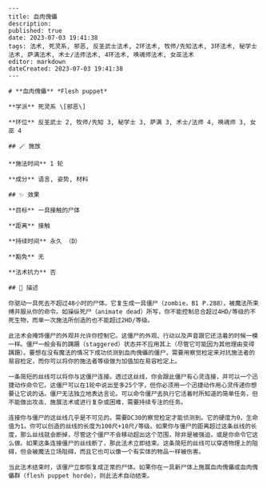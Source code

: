 
    ---
    title: 血肉傀儡
    description: 
    published: true
    date: 2023-07-03 19:41:38
    tags: 法术, 死灵系, 邪恶, 反圣武士法术, 2环法术, 牧师/先知法术, 3环法术, 秘学士法术, 萨满法术, 术士/法师法术, 4环法术, 唤魂师法术, 女巫法术
    editor: markdown
    dateCreated: 2023-07-03 19:41:38
    ---

    # **血肉傀儡** *Flesh puppet*

    **学派** 死灵系 \[邪恶\] 

    **环位** 反圣武士 2, 牧师/先知 3, 秘学士 3, 萨满 3, 术士/法师 4, 唤魂师 3, 女巫 4

    ## 🪄 施放

    **施法时间** 1 轮

    **成分** 语言, 姿势, 材料

    ## ✨ 效果 

    **目标** 一具接触的尸体 

    **距离** 接触  

    **持续时间** 永久 （D） 

    **豁免** 无

    **法术抗力** 否

    ## 📖 描述

    你驱动一具死去不超过48小时的尸体。它复生成一具僵尸（zombie，B1 P.288），被魔法所束缚并服从你的命令。如操纵死尸（animate dead）所写，你不能控制总合超过4HD/等级的不死生物，而单一次施法所创造的也不能超过2HD/等级。

    此法术会掩饰僵尸的外观并允许你控制它。这僵尸的外观、行动以及声音跟它还活着的时候一模一样。僵尸一般会有的蹒跚（staggered）状态并不应用其上（尽管它可能因为其他理由变得蹒跚）。要想在没有魔法的情况下成功侦测到血肉傀儡的僵尸，需要用察觉检定来对抗施法者的易容检定，而你可以将你的施法者等级做为加值加在易容检定上。

    一条简短的丝线可以将你与这僵尸连接。透过这丝线，你会跟此僵尸有心灵连接，并可以一个迅捷动作命令它。这僵尸可以在1轮中说出至多25个字，但你必须用一个迅捷动作用心灵传递你想要让它说的话。僵尸无法独立地表达言论。可以命令僵尸去执行它活着时所知道的简单任务，但不能做出攻击、施展法术或进行复杂或困难，需要持续专注的任务。

    连接你与僵尸的这丝线几乎是不可见的。需要DC30的察觉检定才能侦测到。它的硬度为0，生命值为1。你可以创造的丝线的长度为100尺+10尺/等级。如果你与僵尸的距离超过这条丝线的长度，那么丝线就会断掉，尽管这个僵尸不会移动超出这个范围，除非是被强迫，或是你命令它这么做。如果这条连接僵尸的丝线断了，那此法术立即结束。这条简短的丝线可以穿透物理上的阻碍，但会被魔法立场阻碍，而且它也可以像一个有实体的物品一样被伤害。

    当此法术结束时，该僵尸立即恢复成正常的尸体。如果你在一具新尸体上施展血肉傀儡或血肉傀儡群（flesh puppet horde），则此法术自动结束。
    